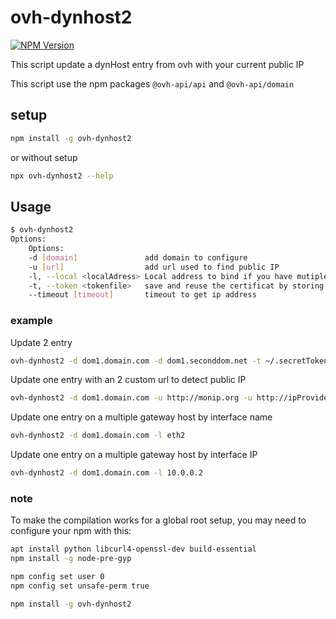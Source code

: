 # ovh-dynhost2

[![NPM Version](https://img.shields.io/npm/v/ovh-dynhost2.svg?style=flat)](https://www.npmjs.org/package/ovh-dynhost2)

This script update a dynHost entry from ovh with your current public IP

This script use the npm packages `@ovh-api/api` and `@ovh-api/domain`

## setup

```bash
npm install -g ovh-dynhost2
```

or without setup

```bash
npx ovh-dynhost2 --help
```

## Usage

```bash
$ ovh-dynhost2
Options:
    Options:
    -d [domain]               add domain to configure
    -u [url]                  add url used to find public IP
    -l, --local <localAdress> Local address to bind if you have mutiple gateway
    -t, --token <tokenfile>   save and reuse the certificat by storing them in a file
    --timeout [timeout]       timeout to get ip address
```

### example

Update 2 entry

```bash
ovh-dynhost2 -d dom1.domain.com -d dom1.seconddom.net -t ~/.secretToken.json
```

Update one entry with an 2 custom url to detect public IP

```bash
ovh-dynhost2 -d dom1.domain.com -u http://monip.org -u http://ipProvider1.org/raw -t ~/.secretToken.json
```

Update one entry on a multiple gateway host by interface name

```bash
ovh-dynhost2 -d dom1.domain.com -l eth2
```

Update one entry on a multiple gateway host by interface IP

```bash
ovh-dynhost2 -d dom1.domain.com -l 10.0.0.2
```

### note

To make the compilation works for a global root setup, you may need to configure your npm with this:

```bash
apt install python libcurl4-openssl-dev build-essential
npm install -g node-pre-gyp

npm config set user 0
npm config set unsafe-perm true

npm install -g ovh-dynhost2
```
